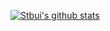[![Stbui's github stats](https://github-readme-stats.vercel.app/api?username=stbui)](https://github.com/stbui)
